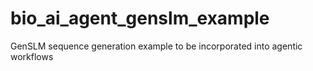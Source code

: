 # bio_ai_agent_genslm_example
GenSLM sequence generation example to be incorporated into agentic workflows 
